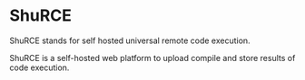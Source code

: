 # ShuRCE

ShuRCE stands for self hosted universal remote code execution. 

ShuRCE is a self-hosted web platform to upload compile and store results of code execution.
